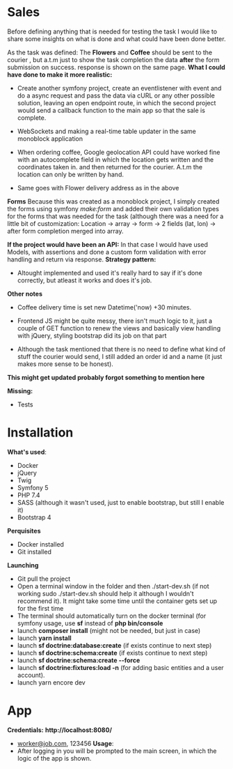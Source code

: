 # Sales
Before defining anything that is needed for testing the task I would like to share some insights on what is done and what could have been done better.

As the task was defined:
The **Flowers** and **Coffee** should be sent to the courier , but a.t.m just to show the task completion the data
**after** the form submission on success. response is shown on the same page.
**What I could have done to make it more realistic:**

 - Create another symfony project, create an eventlistener with event and do a async request and pass the data via cURL or any other possible solution, leaving an open endpoint route, in which the second project would send a callback function to the main app so that the sale is complete.
 
 - WebSockets and making a real-time table updater in the same monoblock application
 - When ordering coffee, Google geolocation API could have worked fine with an autocomplete field in which the location gets written and the coordinates taken in. and then returned for the courier.
A.t.m the location can only be written by hand.
 - Same goes with Flower delivery address as in the above

**Forms**
Because this was created as a monoblock project, I simply created the forms using symfony *make:form* and added their own validation types for the forms that was needed for the task (although there was a need for a little bit of customization:
Location -> array -> form -> 2 fields (lat, lon) -> after form completion merged into array.

**If the project would have been an API:**
In that case I would have used Models, with assertions and done a custom form validation with error handling and return via response.
**Strategy pattern:**

 - Altought implemented and used it's really hard to say if it's done correctly, but atleast it works and does it's job.

**Other notes**

 - Coffee delivery time is set new Datetime('now) +30 minutes.
 - Frontend JS might be quite messy, there isn't much logic to it, just a couple of GET function to renew the views and basically view handling with jQuery, styling bootstrap did its job on that part

- Although the task mentioned that there is no need to define what kind of stuff the courier would send, I still added an order id and a name (it just makes more sense to be honest).

**This might get updated probably forgot something to mention here**

**Missing:**

 - Tests

# Installation
**What's used**:

 - Docker
- jQuery
- Twig
- Symfony 5
- PHP 7.4
- SASS (although it wasn't used, just to enable bootstrap, but still I enable it)
- Bootstrap 4

**Perquisites**

 - Docker installed
 - Git installed
 
**Launching**
 - Git pull the project
 - Open a terminal window in the folder and then ./start-dev.sh (if not working sudo ./start-dev.sh should help it although I wouldn't recommend it). It might take some time until the container gets set up for the first time
 - The terminal should automatically turn on the docker terminal (for symfony usage, use **sf** instead of **php bin/console** 
 - launch **composer install** (might not be needed, but just in case)
 - launch **yarn install**
 - launch **sf doctrine:database:create** (if exists continue to next step)
 - launch **sf doctrine:schema:create** (if exists continue to next step)
 - launch **sf doctrine:schema:create --force**  
 - launch **sf doctrine:fixtures:load -n** (for adding basic entities and a user account).
 - launch yarn encore dev


 # App
 **Credentials:**
 **http://localhost:8080/**
 - worker@job.com, 123456
 **Usage**:
 - After logging in you will be prompted to the main screen, in which the logic of the app is shown.

 

